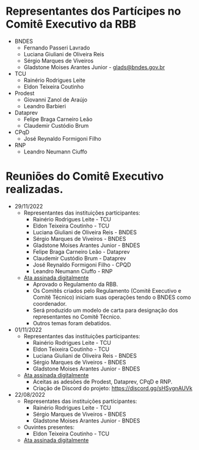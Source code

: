 # Representantes dos Partícipes no Comitê Executivo da RBB

- BNDES
  - Fernando Passeri Lavrado
  - Luciana Giuliani de Oliveira Reis
  - Sérgio Marques de Viveiros
  - Gladstone Moises Arantes Junior - glads@bndes.gov.br
- TCU
  - Rainério Rodrigues Leite
  - Eldon Teixeira Coutinho
- Prodest
  - Giovanni Zanol de Araújo
  - Leandro Barbieri
- Dataprev
  - Felipe Braga Carneiro Leão
  - Claudemir Custódio Brum
- CPqD
  - José Reynaldo Formigoni Filho
- RNP
  - Leandro Neumann Ciuffo


# Reuniões do Comitê Executivo realizadas. 

- 29/11/2022
  - Representantes das instituições participantes:
    - Rainério Rodrigues Leite - TCU
    - Eldon Teixeira Coutinho - TCU
    - Luciana Giuliani de Oliveira Reis - BNDES
    - Sérgio Marques de Viveiros - BNDES
    - Gladstone Moises Arantes Junior - BNDES
    - Felipe Braga Carneiro Leão - Dataprev
    - Claudemir Custódio Brum - Dataprev
    - José Reynaldo Formigoni Filho - CPQD
    - Leandro Neumann Ciuffo - RNP
  - [Ata assinada digitalmente](2022-11-29-Ata-Reunião-Governança-RBB-Assinada.pdf)
    - Aprovado o Regulamento da RBB. 
    - Os Comitês criados pelo Regulamento (Comitê Executivo e Comitê Técnico) iniciam suas operações tendo o BNDES como coordenador.
    - Será produzido um modelo de carta para designação dos representantes no Comitê Técnico.
    - Outros temas foram debatidos.
- 01/11/2022
  - Representantes das instituições participantes:
    - Rainério Rodrigues Leite - TCU
    - Eldon Teixeira Coutinho - TCU
    - Luciana Giuliani de Oliveira Reis - BNDES
    - Sérgio Marques de Viveiros - BNDES
    - Gladstone Moises Arantes Junior - BNDES
  - [Ata assinada digitalmente](2022-11-01-Ata-Reunião-Governança-RBB-Assinada.pdf)
    - Aceitas as adesões de Prodest, Dataprev, CPqD e RNP.
    - Criação de Discord do projeto: https://discord.gg/sHSygnAUVk
- 22/08/2022
  - Representates das instituições participantes:
    - Rainério Rodrigues Leite - TCU
    - Sérgio Marques de Viveiros - BNDES
    - Gladstone Moises Arantes Junior - BNDES
  - Ouvintes presentes:
    - Eldon Teixeira Coutinho - TCU
  - [Ata assinada digitalmente](2022-08-22-Ata-Reunião-Governança-RBB-Assinado.pdf)
